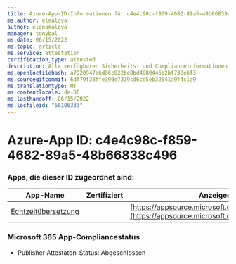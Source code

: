```yaml
---
title: Azure-App-ID-Informationen für c4e4c98c-f859-4682-89a5-48b66838c496
ms.author: elmalova
author: elenamalova
manager: tonybal
ms.date: 06/15/2022
ms.topic: article
ms.service: attestation
certification_type: attested
description: Alle verfügbaren Sicherheits- und Complianceinformationen für c4e4c98c-f859-4682-89a5-48b66838c496.
ms.openlocfilehash: a7920947e6d06c822be8bd4080446b2bf738e6f3
ms.sourcegitcommit: 6df79f38ffe390e7339cd6ce5eb32641a9f4c1a9
ms.translationtype: MT
ms.contentlocale: de-DE
ms.lasthandoff: 06/15/2022
ms.locfileid: "66106333"
---
```

# <a name="azure-app-id-c4e4c98c-f859-4682-89a5-48b66838c496"></a>Azure-App ID: c4e4c98c-f859-4682-89a5-48b66838c496


### <a name="apps-associated-with-this-id"></a>Apps, die dieser ID zugeordnet sind:
| **App-Name** | **Zertifiziert** | **Anzeigen in AppSource** |
|--------------|---------------|-----------------------|
| [Echtzeitübersetzung](../forward/WA200002171.md) |  | [https://appsource.microsoft.com/product/office/WA200002171](https://appsource.microsoft.com/product/office/WA200002171) |

### <a name="microsoft-365-app-compliance-status"></a>Microsoft 365 App-Compliancestatus
- Publisher Attestaton-Status: Abgeschlossen
